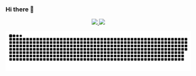 ### Hi there 👋
    
<p align="center">

  <a href="https://github.com/xiaoji235">
    <img src="https://github-readme-stats.vercel.app/api?username=xiaoji235&theme=gruvbox&show_icons=true" />
    <img src="https://cdn.jsdelivr.net/gh/xiaoji235/xiaoji235/morty.png">
  </a>
  
  <p align="center">
    <a href="https://github.com/marketplace/actions/generate-snake-game-from-github-contribution-grid">
    <img src="https://github.com/xiaoji235/xiaoji235/blob/main/github-user-contribution.svg" 
       alt="Contribution eating Snake" />
    </a>
  </p>
